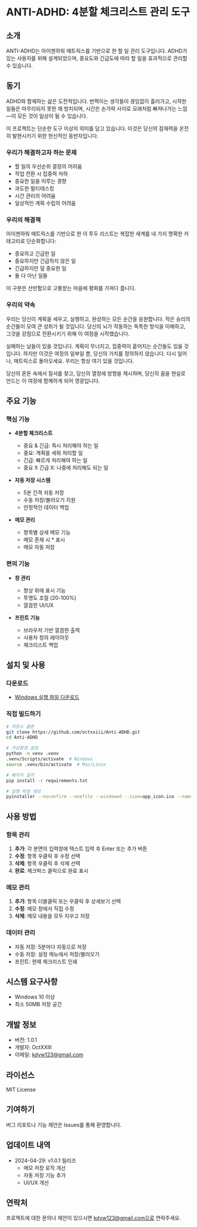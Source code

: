 # ANTI-ADHD: 4분할 체크리스트 관리 도구

## 소개
ANTI-ADHD는 아이젠하워 매트릭스를 기반으로 한 할 일 관리 도구입니다. ADHD가 있는 사용자를 위해 설계되었으며, 중요도와 긴급도에 따라 할 일을 효과적으로 관리할 수 있습니다.

## 동기
ADHD와 함께하는 삶은 도전적입니다. 번쩍이는 생각들이 끊임없이 흘러가고, 시작한 일들은 마무리되지 못한 채 방치되며, 시간은 손가락 사이로 모래처럼 빠져나가는 느낌—이 모든 것이 일상이 될 수 있습니다.

이 프로젝트는 단순한 도구 이상의 의미를 담고 있습니다. 이것은 당신의 잠재력을 온전히 발현시키기 위한 헌신적인 동반자입니다.

### 우리가 해결하고자 하는 문제
- 할 일의 우선순위 결정의 어려움
- 작업 전환 시 집중력 저하
- 중요한 일을 미루는 경향
- 과도한 멀티태스킹
- 시간 관리의 어려움
- 일상적인 계획 수립의 어려움

### 우리의 해결책
아이젠하워 매트릭스를 기반으로 한 이 투두 리스트는 복잡한 세계를 네 가지 명확한 카테고리로 단순화합니다:
- 중요하고 긴급한 일
- 중요하지만 긴급하지 않은 일
- 긴급하지만 덜 중요한 일
- 둘 다 아닌 일들

이 구분은 산만함으로 고통받는 마음에 평화를 가져다 줍니다.

### 우리의 약속
우리는 당신이 계획을 세우고, 실행하고, 완성하는 모든 순간을 응원합니다. 작은 승리의 순간들이 모여 큰 성취가 될 것입니다. 당신의 뇌가 작동하는 독특한 방식을 이해하고, 그것을 강점으로 전환시키기 위해 이 여정을 시작했습니다.

실패하는 날들이 있을 것입니다. 계획이 무너지고, 집중력이 흩어지는 순간들도 있을 것입니다. 하지만 이것은 여정의 일부일 뿐, 당신의 가치를 정의하지 않습니다. 다시 일어나, 매트릭스로 돌아오세요. 우리는 항상 여기 있을 것입니다.

당신의 혼돈 속에서 질서를 찾고, 당신의 열정에 방향을 제시하며, 당신의 꿈을 현실로 만드는 이 여정에 함께하게 되어 영광입니다.

## 주요 기능

### 핵심 기능
- **4분할 체크리스트**
  - 중요 & 긴급: 즉시 처리해야 하는 일
  - 중요: 계획을 세워 처리할 일
  - 긴급: 빠르게 처리해야 하는 일
  - 중요 X 긴급 X: 나중에 처리해도 되는 일

- **자동 저장 시스템**
  - 5분 간격 자동 저장
  - 수동 저장/불러오기 지원
  - 안정적인 데이터 백업

- **메모 관리**
  - 항목별 상세 메모 기능
  - 메모 존재 시 * 표시
  - 메모 자동 저장

### 편의 기능
- **창 관리**
  - 항상 위에 표시 기능
  - 투명도 조절 (20-100%)
  - 깔끔한 UI/UX

- **프린트 기능**
  - 브라우저 기반 깔끔한 출력
  - 사용자 정의 레이아웃
  - 체크리스트 백업

## 설치 및 사용

### 다운로드
- [Windows 실행 파일 다운로드](https://github.com/octxxiii/Anti-ADHD/releases/latest/download/ANTI_ADHD.exe)

### 직접 빌드하기
```bash
# 저장소 클론
git clone https://github.com/octxxiii/Anti-ADHD.git
cd Anti-ADHD

# 가상환경 설정
python -m venv .venv
.venv/Scripts/activate  # Windows
source .venv/bin/activate  # Mac/Linux

# 패키지 설치
pip install -r requirements.txt

# 실행 파일 생성
pyinstaller --noconfirm --onefile --windowed --icon=app_icon.ico --name=ANTI_ADHD anti_adhd.py
```

## 사용 방법

### 항목 관리
1. **추가**: 각 분면의 입력창에 텍스트 입력 후 Enter 또는 추가 버튼
2. **수정**: 항목 우클릭 후 수정 선택
3. **삭제**: 항목 우클릭 후 삭제 선택
4. **완료**: 체크박스 클릭으로 완료 표시

### 메모 관리
1. **추가**: 항목 더블클릭 또는 우클릭 후 상세보기 선택
2. **수정**: 메모 창에서 직접 수정
3. **삭제**: 메모 내용을 모두 지우고 저장

### 데이터 관리
- 자동 저장: 5분마다 자동으로 저장
- 수동 저장: 설정 메뉴에서 저장/불러오기
- 프린트: 현재 체크리스트 인쇄

## 시스템 요구사항
- Windows 10 이상
- 최소 50MB 저장 공간

## 개발 정보
- 버전: 1.0.1
- 개발자: OctXXIII
- 이메일: kdyw123@gmail.com

## 라이선스
MIT License

## 기여하기
버그 리포트나 기능 제안은 Issues를 통해 환영합니다.

## 업데이트 내역
- 2024-04-29: v1.0.1 릴리즈
  - 메모 저장 로직 개선
  - 자동 저장 기능 추가
  - UI/UX 개선

## 연락처
프로젝트에 대한 문의나 제안이 있으시면 kdyw123@gmail.com으로 연락주세요.
